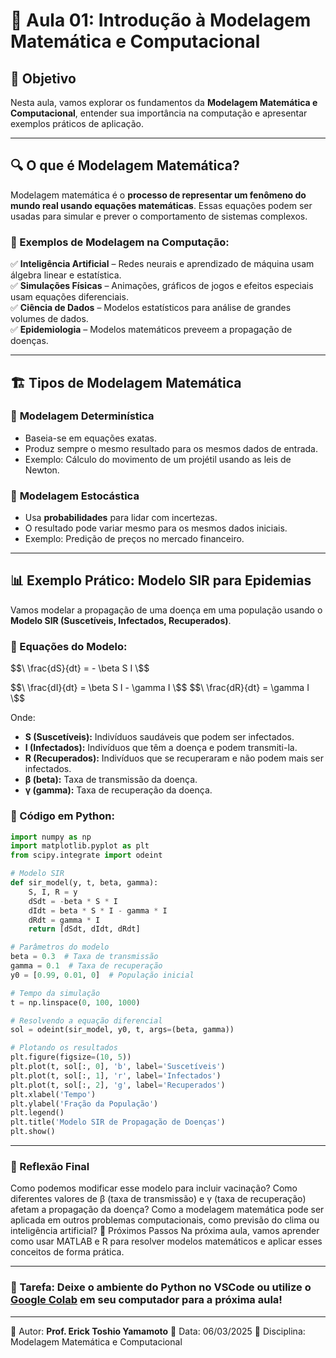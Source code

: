 # 📌 Aula 01: Introdução à Modelagem Matemática e Computacional

## 📖 Objetivo
Nesta aula, vamos explorar os fundamentos da **Modelagem Matemática e Computacional**, entender sua importância na computação e apresentar exemplos práticos de aplicação.

---

## 🔍 O que é Modelagem Matemática?
Modelagem matemática é o **processo de representar um fenômeno do mundo real usando equações matemáticas**. Essas equações podem ser usadas para simular e prever o comportamento de sistemas complexos.

### 🎯 Exemplos de Modelagem na Computação:
✅ **Inteligência Artificial** – Redes neurais e aprendizado de máquina usam álgebra linear e estatística.  
✅ **Simulações Físicas** – Animações, gráficos de jogos e efeitos especiais usam equações diferenciais.  
✅ **Ciência de Dados** – Modelos estatísticos para análise de grandes volumes de dados.  
✅ **Epidemiologia** – Modelos matemáticos preveem a propagação de doenças.  

---

## 🏗️ Tipos de Modelagem Matemática

### 🔹 **Modelagem Determinística**
- Baseia-se em equações exatas.
- Produz sempre o mesmo resultado para os mesmos dados de entrada.
- Exemplo: Cálculo do movimento de um projétil usando as leis de Newton.

### 🔹 **Modelagem Estocástica**
- Usa **probabilidades** para lidar com incertezas.
- O resultado pode variar mesmo para os mesmos dados iniciais.
- Exemplo: Predição de preços no mercado financeiro.

---

## 📊 Exemplo Prático: Modelo SIR para Epidemias
Vamos modelar a propagação de uma doença em uma população usando o **Modelo SIR (Suscetíveis, Infectados, Recuperados)**.

### 🔢 Equações do Modelo:
$$\ 
\frac{dS}{dt} = - \beta S I 
\$$

$$\ 
\frac{dI}{dt} = \beta S I - \gamma I
\$$
$$\ 
\frac{dR}{dt} = \gamma I
\$$

Onde:  
- **S (Suscetíveis):** Indivíduos saudáveis que podem ser infectados.  
- **I (Infectados):** Indivíduos que têm a doença e podem transmiti-la.  
- **R (Recuperados):** Indivíduos que se recuperaram e não podem mais ser infectados.  
- **β (beta):** Taxa de transmissão da doença.  
- **γ (gamma):** Taxa de recuperação da doença.

### 📌 Código em Python:
```python
import numpy as np
import matplotlib.pyplot as plt
from scipy.integrate import odeint

# Modelo SIR
def sir_model(y, t, beta, gamma):
    S, I, R = y
    dSdt = -beta * S * I
    dIdt = beta * S * I - gamma * I
    dRdt = gamma * I
    return [dSdt, dIdt, dRdt]

# Parâmetros do modelo
beta = 0.3  # Taxa de transmissão
gamma = 0.1  # Taxa de recuperação
y0 = [0.99, 0.01, 0]  # População inicial

# Tempo da simulação
t = np.linspace(0, 100, 1000)

# Resolvendo a equação diferencial
sol = odeint(sir_model, y0, t, args=(beta, gamma))

# Plotando os resultados
plt.figure(figsize=(10, 5))
plt.plot(t, sol[:, 0], 'b', label='Suscetíveis')
plt.plot(t, sol[:, 1], 'r', label='Infectados')
plt.plot(t, sol[:, 2], 'g', label='Recuperados')
plt.xlabel('Tempo')
plt.ylabel('Fração da População')
plt.legend()
plt.title('Modelo SIR de Propagação de Doenças')
plt.show()
```
---
### 🎯 Reflexão Final
Como podemos modificar esse modelo para incluir vacinação?
Como diferentes valores de β (taxa de transmissão) e γ (taxa de recuperação) afetam a propagação da doença?
Como a modelagem matemática pode ser aplicada em outros problemas computacionais, como previsão do clima ou inteligência artificial?
🚀 Próximos Passos
Na próxima aula, vamos aprender como usar MATLAB e R para resolver modelos matemáticos e aplicar esses conceitos de forma prática.

---
### 📌 Tarefa: Deixe o ambiente do Python no VSCode ou utilize o [Google Colab](https://colab.research.google.com/) em seu computador para a próxima aula!

---
📝 Autor: **Prof. Erick Toshio Yamamoto**
📅 Data: 06/03/2025
📌 Disciplina: Modelagem Matemática e Computacional
